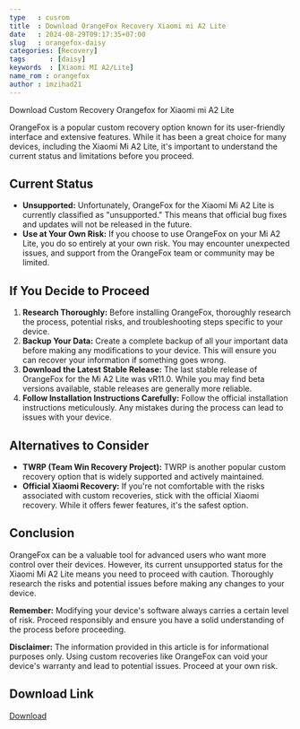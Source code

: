 ```yaml
---
type   : cusrom
title  : Download OrangeFox Recovery Xiaomi mi A2 Lite
date   : 2024-08-29T09:17:35+07:00
slug   : orangefox-daisy
categories: [Recovery]
tags      : [daisy]
keywords  : [Xiaomi MI A2/Lite]
name_rom : orangefox
author : imzihad21
---
```


Download Custom Recovery Orangefox for Xiaomi mi A2 Lite

OrangeFox is a popular custom recovery option known for its user-friendly interface and extensive features. While it has been a great choice for many devices, including the Xiaomi Mi A2 Lite, it's important to understand the current status and limitations before you proceed.

## Current Status

* **Unsupported:** Unfortunately, OrangeFox for the Xiaomi Mi A2 Lite is currently classified as "unsupported." This means that official bug fixes and updates will not be released in the future.
* **Use at Your Own Risk:** If you choose to use OrangeFox on your Mi A2 Lite, you do so entirely at your own risk. You may encounter unexpected issues, and support from the OrangeFox team or community may be limited.

## If You Decide to Proceed

1. **Research Thoroughly:** Before installing OrangeFox, thoroughly research the process, potential risks, and troubleshooting steps specific to your device.
2. **Backup Your Data:** Create a complete backup of all your important data before making any modifications to your device. This will ensure you can recover your information if something goes wrong.
3. **Download the Latest Stable Release:** The last stable release of OrangeFox for the Mi A2 Lite was vR11.0. While you may find beta versions available, stable releases are generally more reliable.
4. **Follow Installation Instructions Carefully:** Follow the official installation instructions meticulously. Any mistakes during the process can lead to issues with your device.

## Alternatives to Consider

* **TWRP (Team Win Recovery Project):** TWRP is another popular custom recovery option that is widely supported and actively maintained.
* **Official Xiaomi Recovery:** If you're not comfortable with the risks associated with custom recoveries, stick with the official Xiaomi recovery. While it offers fewer features, it's the safest option.

## Conclusion

OrangeFox can be a valuable tool for advanced users who want more control over their devices. However, its current unsupported status for the Xiaomi Mi A2 Lite means you need to proceed with caution. Thoroughly research the risks and potential issues before making any changes to your device.

**Remember:** Modifying your device's software always carries a certain level of risk. Proceed responsibly and ensure you have a solid understanding of the process before proceeding.

**Disclaimer:** The information provided in this article is for informational purposes only. Using custom recoveries like OrangeFox can void your device's warranty and lead to potential issues. Proceed at your own risk.


## Download Link
[Download](https://orangefox.download/device/daisy)


